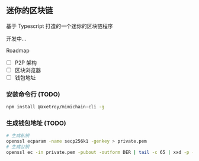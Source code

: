 ## 迷你的区块链

基于 Typescript 打造的一个迷你的区块链程序

开发中...

Roadmap

- [ ] P2P 架构
- [ ] 区块浏览器
- [ ] 钱包地址

### 安装命令行 (TODO)

```bash
npm install @axetroy/mimichain-cli -g
```

### 生成钱包地址 (TODO)

```bash
# 生成私钥
openssl ecparam -name secp256k1 -genkey > private.pem
# 生成公钥
openssl ec -in private.pem -pubout -outform DER | tail -c 65 | xxd -p -c 65 > key.pub
```
